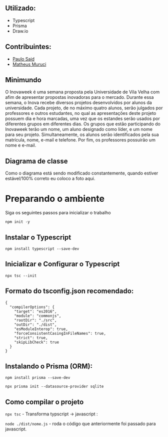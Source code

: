 ## Utilizado:

- Typescript
- Prisma
- Draw.io

## Contribuintes:

- [Paulo Said](https://github.com/PauloSaid)
- [Matheus Muruci](https://github.com/Matheusmslopes)

## Minimundo

O Inovaweek é uma semana proposta pela Universidade de Vila Velha com afim de apresentar propostas inovadoras para o mercado. Durante essa semana, o Inova recebe diversos projetos desenvolvidos por alunos da universidade. Cada projeto, de no máximo quatro alunos, serão julgados por professores e outros estudantes, no qual as apresentações deste projeto possuem dia e hora marcadas, uma vez que os estandes serão usados por diferentes grupos em diferentes dias.
Os grupos que estão participando do Inovaweek terão um nome, um aluno designado como líder, e um nome para seu projeto. Simultaneamente, os alunos serão identificados pela sua matrícula, nome, e-mail e telefone. Por fim, os professores possuirão um nome e e-mail.

## Diagrama de classe

Como o diagrama está sendo modificado constantemente, quando estiver estável/100% correto eu coloco a foto aqui.

# Preparando o ambiente

Siga os seguintes passos para inicializar o trabalho

```npm init -y```

## Instalar o Typescript

```npm install typescript --save-dev```

## Inicializar e Configurar o Typescript

```npx tsc --init```

## Formato do tsconfig.json recomendado:

```{
{
  "compilerOptions": {
    "target": "es2016",
    "module": "commonjs",
    "rootDir": "./src",
    "outDir": "./dist",
    "esModuleInterop": true,
    "forceConsistentCasingInFileNames": true,
    "strict": true,
    "skipLibCheck": true
  }
}
```

## Instalando o Prisma (ORM):

```npm install prisma --save-dev```

```npx prisma init --datasource-provider sqlite```

## Como compilar o projeto

```npx tsc``` - Transforma typscript -> javascript :

```node ./dist/nome.js``` - roda o código que anteriormente foi passado para javascript.
